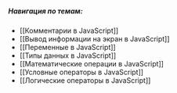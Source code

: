 ##### Навигация по темам:
- [[Комментарии в JavaScript]]
- [[Вывод информации на экран в JavaScript]]
- [[Переменные в JavaScript]]
- [[Типы данных в JavaScript]]
- [[Математические операции в JavaScript]]
- [[Условные операторы в JavaScript]]
- [[Логические операторы в JavaScript]]